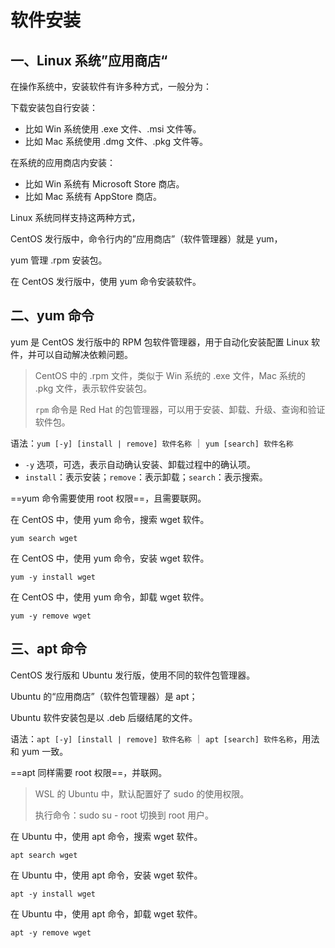 # 软件安装

## 一、Linux 系统”应用商店“

在操作系统中，安装软件有许多种方式，一般分为：

下载安装包自行安装：

- 比如 Win 系统使用 .exe 文件、.msi 文件等。
- 比如 Mac 系统使用 .dmg 文件、.pkg 文件等。

在系统的应用商店内安装：

- 比如 Win 系统有 Microsoft Store 商店。
- 比如 Mac 系统有 AppStore 商店。

Linux 系统同样支持这两种方式，

CentOS 发行版中，命令行内的”应用商店”（软件管理器）就是 yum，

yum 管理 .rpm 安装包。

在 CentOS 发行版中，使用 yum 命令安装软件。

## 二、yum 命令

yum 是 CentOS 发行版中的 RPM 包软件管理器，用于自动化安装配置 Linux 软件，并可以自动解决依赖问题。

> CentOS 中的 .rpm 文件，类似于 Win 系统的 .exe 文件，Mac 系统的 .pkg 文件，表示软件安装包。
>
> `rpm` 命令是 Red Hat 的包管理器，可以用于安装、卸载、升级、查询和验证软件包。

语法：`yum [-y] [install | remove] 软件名称` ｜ `yum [search] 软件名称`

- `-y` 选项，可选，表示自动确认安装、卸载过程中的确认项。
- `install`：表示安装；`remove`：表示卸载；`search`：表示搜索。

==yum 命令需要使用 root 权限==，且需要联网。

在 CentOS 中，使用 yum 命令，搜索 wget 软件。

```shell
yum search wget
```

在 CentOS 中，使用 yum 命令，安装 wget 软件。

```shell
yum -y install wget
```

在 CentOS 中，使用 yum 命令，卸载 wget 软件。

```shell
yum -y remove wget
```

## 三、apt 命令

CentOS 发行版和 Ubuntu 发行版，使用不同的软件包管理器。

Ubuntu 的“应用商店”（软件包管理器）是 apt；

Ubuntu 软件安装包是以 .deb 后缀结尾的文件。

语法：`apt [-y] [install | remove] 软件名称` ｜ `apt [search] 软件名称`，用法和 yum 一致。

==apt 同样需要 root 权限==，并联网。

> WSL 的 Ubuntu 中，默认配置好了 sudo 的使用权限。
>
> 执行命令：sudo su - root 切换到 root 用户。

在 Ubuntu 中，使用 apt 命令，搜索 wget 软件。

```shell
apt search wget
```

在 Ubuntu 中，使用 apt 命令，安装 wget 软件。

```shell
apt -y install wget
```

在 Ubuntu 中，使用 apt 命令，卸载 wget 软件。

```shell
apt -y remove wget
```
